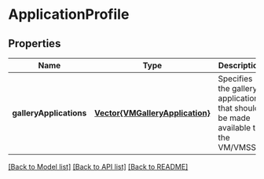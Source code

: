 # ApplicationProfile


## Properties
Name | Type | Description | Notes
------------ | ------------- | ------------- | -------------
**galleryApplications** | [**Vector{VMGalleryApplication}**](VMGalleryApplication.md) | Specifies the gallery applications that should be made available to the VM/VMSS | [optional] [default to nothing]


[[Back to Model list]](../README.md#models) [[Back to API list]](../README.md#api-endpoints) [[Back to README]](../README.md)


